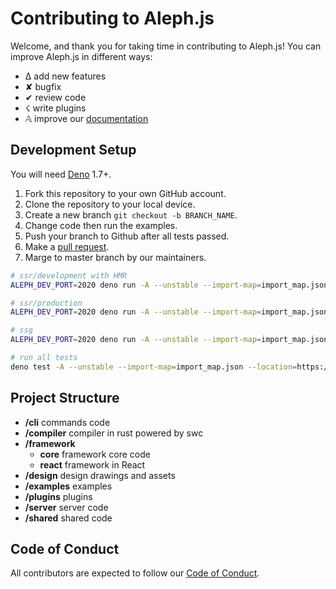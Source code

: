 # Contributing to Aleph.js

Welcome, and thank you for taking time in contributing to Aleph.js! You can improve Aleph.js in different ways:

- ∆ add new features
- ✘ bugfix
- ✔︎ review code
- ☇ write plugins
- 𝔸 improve our [documentation](https://github.com/alephjs/alephjs.org)

## Development Setup

You will need [Deno](https://deno.land/) 1.7+.

1. Fork this repository to your own GitHub account.
2. Clone the repository to your local device.
3. Create a new branch `git checkout -b BRANCH_NAME`.
4. Change code then run the examples.
5. Push your branch to Github after all tests passed.
6. Make a [pull request](https://github.com/alephjs/aleph.js/pulls).
7. Marge to master branch by our maintainers.

```bash
# ssr/development with HMR
ALEPH_DEV_PORT=2020 deno run -A --unstable --import-map=import_map.json --location=http://localhost cli.ts dev ./examples/hello-world -L debug

# ssr/production
ALEPH_DEV_PORT=2020 deno run -A --unstable --import-map=import_map.json --location=http://localhost cli.ts start ./examples/hello-world -L debug

# ssg
ALEPH_DEV_PORT=2020 deno run -A --unstable --import-map=import_map.json --location=http://localhost cli.ts build ./examples/hello-world -L debug

# run all tests
deno test -A --unstable --import-map=import_map.json --location=https://deno.land/x/aleph
```

## Project Structure

- **/cli** commands code
- **/compiler** compiler in rust powered by swc
- **/framework**
  - **core** framework core code
  - **react** framework in React
- **/design** design drawings and assets
- **/examples** examples
- **/plugins** plugins
- **/server** server code
- **/shared** shared code

## Code of Conduct

All contributors are expected to follow our [Code of Conduct](CODE_OF_CONDUCT.md).
